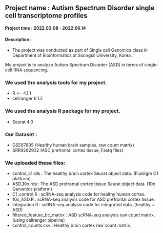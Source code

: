 ## Project name : Autism Spectrum Disorder single cell transcriptome profiles

#### Project time : 2022.03.08 - 2022.06.14

#### Description :
* The project was conducted as part of Single cell Genomics class in Department of Bioinformatics at Soongsil University, Korea.

My project is to analyze Autism Spectrum Disorder (ASD) in terms of single-cell RNA sequencing.

### We used the analysis tools for my project.
* R >= 4.1.1
* cellranger 6.1.2

### We used the analysis R package for my project.
* Seurat 4.0

### Our Dataset :
* GSE67835 (Healthy human brain samples, raw count matrix)
* SRR9262932 (ASD prefrontal cortex tissue, Fastq files)

### We uploaded these files:
* control_c1.rds : The healthy brain cortex Seurat object data. (Fluidigm C1 platform)
* ASD_10x.rds : The ASD prefrontal cortex tissue Seurat object data. (10x Genomics platform)
* C1_control.R : scRNA-seq analysis code for healthy human cortex.
* 10x_ASD.R : scRNA-seq analysis code for ASD prefrontal cortex tissue.
* Integration.R : scRNA-seq analysis code for integrated data. (healthy + ASD)
* filtered_feature_bc_matrix : ASD scRNA-seq analysis raw count matrix. (using cellranger pipeline)
* control_counts.csv : Healthy brain cortex raw count matrix.
